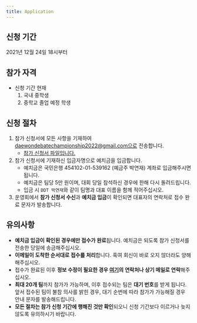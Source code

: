 ```yaml
---
title: Application
---
```


## 신청 기간

2021년 12월 24일 18시부터

## 참가 자격

* 신청 기간 현재
  1. 국내 중학생
  2. 중학교 졸업 예정 학생

## 신청 절차

1. 참가 신청서에 모든 사항을 기재하여 daewondebatechampionship2022@gmail.com으로 전송합니다.
   * <a href="https://github.com/DWDC2022/dwdc2022.github.io/raw/main/_includes/dwdc-application-2022.docx" download="download">참가 신청서 파일입니다.</a>
3. 참가 신청서에 기재하신 입금자명으로 예치금을 입금합니다.
   * 예치금은 국민은행 454102-01-539162 (예금주 박연재) 계좌로 입금해주시면 됩니다.
   * 예치금은 팀당 5만 원이며, 대회 당일 참석하신 경우에 한해 다시 돌려드립니다.
   * 입금 시 `DDT 박연재`와 같이 팀명과 대표 이름을 함께 적어주십시오.
5. 운영회에서 **참가 신청서 수신**과 **예치금 입금**이 확인되면 대표자의 연락처로 접수 완료 문자가 발송합니다.

## 유의사항

* **예치금 입금이 확인된 경우에만 접수가 완료**됩니다. 예치금은 되도록 참가 신청서를 전송한 당일에 송금해주십시오.
* **이메일이 도착한 순서대로 접수를 처리**합니다. 혹여 회신이 바로 오지 않더라도 양해해주십시오.
* 접수가 완료된 이후 **정보 수정이 필요한 경우 [여기](/contacts.md)의 연락처나 상기 메일로 연락**해주십시오.
* **최대 20개 팀**까지 참가가 가능하며, 이후 접수되는 팀은 **대기 번호**를 받게 됩니다. 앞서 접수된 팀이 불참 의사를 밝힌 경우, 대기 순번에 따라 참가가 가능해질 경우 안내 문자를 발송해드립니다.
* **모든 절차는 참가 신청 기간에 행해진 것만 확인**되오니 신청 기간보다 이르거나 늦지 않도록 유의하시기 바랍니다.
